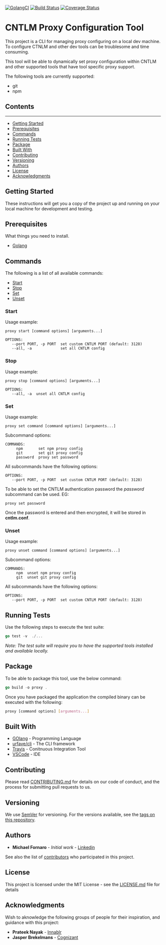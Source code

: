 [![GolangCI](https://golangci.com/badges/github.com/xUnholy/go-proxy.svg)](https://golangci.com)
[![Build Status](https://travis-ci.com/xUnholy/go-proxy.svg?branch=develop)](https://travis-ci.com/xUnholy/go-proxy)
[![Coverage Status](https://coveralls.io/repos/github/xUnholy/go-proxy/badge.svg?branch=develop)](https://coveralls.io/github/xUnholy/go-proxy?branch=develop)

# CNTLM Proxy Configuration Tool

This project is a CLI for managing proxy configuring on a local dev machine. To configure CTNLM and other dev tools can be troublesome and time consuming. 

This tool will be able to dynamically set proxy configuration within CNTLM and other supported tools that have tool specific proxy support. 

The following tools are currently supported:
* git
* npm

## Contents
------

* [Getting Started](#Getting-Started)
* [Prerequisites](#Prerequisites)
* [Commands](#Commands)
* [Running Tests](#Running-Tests)
* [Package](#Package) 
* [Built With](#Built-With)
* [Contributing](#Contributing)
* [Versioning](#Versioning)
* [Authors](#Authors)
* [License](#License)
* [Acknowledgments](#Acknowledgments)
   
## Getting Started

These instructions will get you a copy of the project up and running on your local machine for development and testing.

## Prerequisites

What things you need to install.

* [Golang](https://golang.org/dl/)

## Commands

The following is a list of all available commands:

* [Start](#Start)
* [Stop](#Stop)
* [Set](#Set)
* [Unset](#Unset)

### Start

Usage example:

```
proxy start [command options] [arguments...]
```

```
OPTIONS:
   --port PORT, -p PORT  set custom CNTLM PORT (default: 3128)
   --all, -a             set all CNTLM config
```

### Stop

Usage example:

```
proxy stop [command options] [arguments...]
```

```
OPTIONS:
   --all, -a  unset all CNTLM config
```

### Set

Usage example:

```
proxy set command [command options] [arguments...]
```

Subcommand options:

```
COMMANDS:
     npm       set npm proxy config
     git       set git proxy config
     password  proxy set password
```

All subcommands have the following options:

```
OPTIONS:
   --port PORT, -p PORT  set custom CNTLM PORT (default: 3128)
```

To be able to set the CNTLM authentication password the *password* subcommand can be used. EG:

```
proxy set password
```

Once the password is entered and then encrypted, it will be stored in **cntlm.conf**.


### Unset

Usage example:

```
proxy unset command [command options] [arguments...]
```

Subcommand options:

```
COMMANDS:
     npm  unset npm proxy config
     git  unset git proxy config
```

All subcommands have the following options:

```
OPTIONS:
   --port PORT, -p PORT  set custom CNTLM PORT (default: 3128)
```

## Running Tests

Use the following steps to execute the test suite:

```go
go test -v  ./...
```

*Note: The test suite will require you to have the supported tools installed and available locally.*

## Package

To be able to package this tool, use the below command:

```go
go build -o proxy .
```

Once you have packaged the application the compiled binary can be executed with the following:

```bash
proxy [command options] [arguments...]
```

## Built With

* [GOlang](https://golang.org/dl/) - Programming Language
* [urfave/cli](https://github.com/urfave/cli) - The CLI framework
* [Travis](https://maven.apache.org/) - Conitnuous Integration Tool
* [VSCode](https://code.visualstudio.com/) - IDE

## Contributing

Please read [CONTRIBUTING.md](https://gist.github.com/xUnholy/CONTRIBUTION.md) for details on our code of conduct, and the process for submitting pull requests to us.

## Versioning

We use [SemVer](http://semver.org/) for versioning. For the versions available, see the [tags on this repository](https://github.com/your/project/tags). 

## Authors

* **Michael Fornaro** - *Initial work* - [Linkedin](https://www.linkedin.com/in/michael-fornaro-5b756179/)

See also the list of [contributors](https://github.com/xUnholy/go-proxy/contributors) who participated in this project.

## License

This project is licensed under the MIT License - see the [LICENSE.md](LICENSE.md) file for details

## Acknowledgments

Wish to aknowledge the following groups of people for their inspiration, and guidance with this project:

* **Prateek Nayak** - [Innablr](https://innablr.com.au/)
* **Jasper Brekelmans** - [Cognizant](https://www.cognizant.com/)
